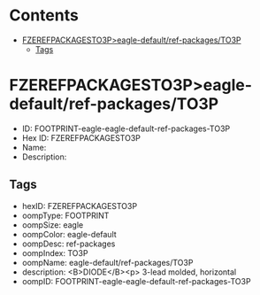 



Contents
========

* [FZEREFPACKAGESTO3P>eagle-default/ref-packages/TO3P](#fzerefpackagesto3peagle-defaultref-packagesto3p)
	* [Tags](#tags)

# FZEREFPACKAGESTO3P>eagle-default/ref-packages/TO3P

- ID: FOOTPRINT-eagle-eagle-default-ref-packages-TO3P
- Hex ID: FZEREFPACKAGESTO3P
- Name: 
- Description: 

## Tags

- hexID: FZEREFPACKAGESTO3P
- oompType: FOOTPRINT
- oompSize: eagle
- oompColor: eagle-default
- oompDesc: ref-packages
- oompIndex: TO3P
- oompName: eagle-default/ref-packages/TO3P
- description: &lt;B&gt;DIODE&lt;/B&gt;&lt;p&gt;&#xD;
3-lead molded, horizontal
- oompID: FOOTPRINT-eagle-eagle-default-ref-packages-TO3P
